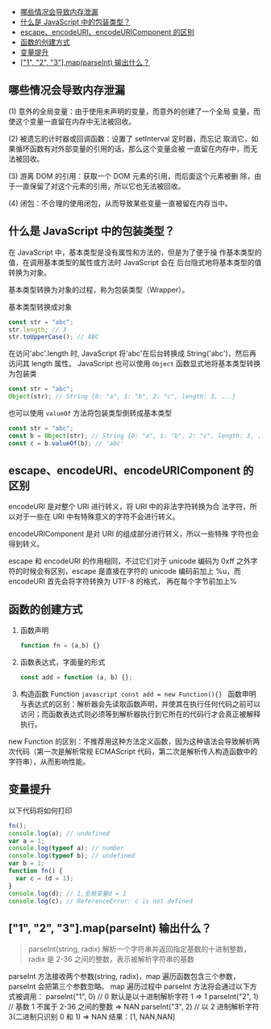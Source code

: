 <!-- START doctoc generated TOC please keep comment here to allow auto update -->
<!-- DON'T EDIT THIS SECTION, INSTEAD RE-RUN doctoc TO UPDATE -->


- [哪些情况会导致内存泄漏](#%E5%93%AA%E4%BA%9B%E6%83%85%E5%86%B5%E4%BC%9A%E5%AF%BC%E8%87%B4%E5%86%85%E5%AD%98%E6%B3%84%E6%BC%8F)
- [什么是 JavaScript 中的包装类型？](#%E4%BB%80%E4%B9%88%E6%98%AF-javascript-%E4%B8%AD%E7%9A%84%E5%8C%85%E8%A3%85%E7%B1%BB%E5%9E%8B)
- [escape、encodeURI、encodeURIComponent 的区别](#escapeencodeuriencodeuricomponent-%E7%9A%84%E5%8C%BA%E5%88%AB)
- [函数的创建方式](#%E5%87%BD%E6%95%B0%E7%9A%84%E5%88%9B%E5%BB%BA%E6%96%B9%E5%BC%8F)
- [变量提升](#%E5%8F%98%E9%87%8F%E6%8F%90%E5%8D%87)
- [["1", "2", "3"].map(parseInt) 输出什么？](#1-2-3mapparseint-%E8%BE%93%E5%87%BA%E4%BB%80%E4%B9%88)

<!-- END doctoc generated TOC please keep comment here to allow auto update -->

## 哪些情况会导致内存泄漏

(1) 意外的全局变量：由于使用未声明的变量，而意外的创建了一个全局
变量，而使这个变量一直留在内存中无法被回收。

(2) 被遗忘的计时器或回调函数：设置了 setInterval 定时器，而忘记
取消它，如果循环函数有对外部变量的引用的话，那么这个变量会被
一直留在内存中，而无法被回收。

(3) 游离 DOM 的引用：获取一个 DOM 元素的引用，而后面这个元素被删
除，由于一直保留了对这个元素的引用，所以它也无法被回收。

(4) 闭包：不合理的使用闭包，从而导致某些变量一直被留在内存当中。

## 什么是 JavaScript 中的包装类型？

在 JavaScript 中，基本类型是没有属性和方法的，但是为了便于操
作基本类型的值，在调用基本类型的属性或方法时 JavaScript 会在
后台隐式地将基本类型的值转换为对象。

基本类型转换为对象的过程，称为包装类型（Wrapper）。

基本类型转换成对象

```js
const str = "abc";
str.length; // 3
str.toUpperCase(); // ABC
```

在访问'abc'.length 时, JavaScript 将'abc'在后台转换成 String('abc')，然后再访问其 length 属性。
JavaScript 也可以使用 `Object` 函数显式地将基本类型转换为包装类

```js
const str = "abc";
Object(str); // String {0: "a", 1: "b", 2: "c", length: 3, ...}
```

也可以使用 `valueOf` 方法将包装类型倒转成基本类型

```js
const str = "abc";
const b = Object(str); // String {0: "a", 1: "b", 2: "c", length: 3, ...}
const c = b.valueOf(b); // 'abc'
```

## escape、encodeURI、encodeURIComponent 的区别

encodeURI 是对整个 URI 进行转义，将 URI 中的非法字符转换为合
法字符，所以对于一些在 URI 中有特殊意义的字符不会进行转义。

encodeURIComponent 是对 URI 的组成部分进行转义，所以一些特殊
字符也会得到转义。

escape 和 encodeURI 的作用相同，不过它们对于 unicode 编码为
0xff 之外字符的时候会有区别，escape 是直接在字符的 unicode
编码前加上 %u，而 encodeURI 首先会将字符转换为 UTF-8 的格式，
再在每个字节前加上%

## 函数的创建方式

1. 函数声明
   ```javascript
   function fn = (a,b) {}
   ```
2. 函数表达式，字面量的形式
   ```javascript
   const add = function (a, b) {};
   ```
3. 构造函数 Function
   `javascript
const add = new Function(){}
`
   函数申明与表达式的区别：解析器会先读取函数声明，并使其在执行任何代码之前可以访问；而函数表达式则必须等到解析器执行到它所在的代码行才会真正被解释执行。

new Function 的区别：不推荐用这种方法定义函数，因为这种语法会导致解析两次代码（第一次是解析常规 ECMAScript 代码，第二次是解析传入构造函数中的字符串），从而影响性能。

## 变量提升

以下代码将如何打印

```javascript
fn();
console.log(a); // undefined
var a = 1;
console.log(typeof a); // number
console.log(typeof b); // undefined
var b = 1;
function fn() {
  var c = (d = 1);
}
console.log(d); // 1,全局变量d = 1
console.log(c); // ReferenceError: c is not defined
```

## ["1", "2", "3"].map(parseInt) 输出什么？

> parseInt(string, radix) 解析一个字符串并返回指定基数的十进制整数， radix 是 2-36 之间的整数，表示被解析字符串的基数

parseInt 方法接收两个参数(string, radix)，map 遍历函数包含三个参数，parseInt 会把第三个参数忽略。
map 遍历过程中 parseInt 方法将会通过以下方式被调用：
parseInt("1", 0) // 0 默认是以十进制解析字符 1 => 1
parseInt("2", 1) // 基数 1 不属于 2-36 之间的整数 => NAN
parseInt("3", 2) // 以 2 进制解析字符 3(二进制只识别 0 和 1) => NAN
结果：[1, NAN,NAN]
